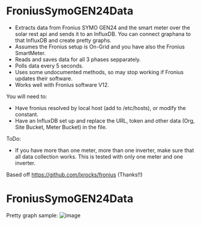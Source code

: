 # FroniusSymoGEN24Data
- Extracts data from Fronius SYMO GEN24 and the smart meter over the solar rest api and sends it to an InfluxDB. You can connect graphana to that InfluxDB and create pretty graphs. 
- Assumes the Fronius setup is On-Grid and you have also the Fronius SmartMeter.
- Reads and saves data for all 3 phases sepparately.
- Polls data every 5 seconds. 
- Uses some undocumented methods, so may stop working if Fronius updates their software. 
- Works well with Fronius software V12.

You will need to:
- Have fronius resolved by local host (add to /etc/hosts), or modify the constant. 
- Have an InfluxDB set up and replace the URL, token and other data (Org, Site Bucket, Meter Bucket) in the file. 

ToDo:
- If you have more than one meter, more than one inverter, make sure that all data collection works. This is tested with only one meter and one inverter. 

Based off https://github.com/lxrocks/fronius (Thanks!!)
# FroniusSymoGEN24Data

Pretty graph sample: 
![image](https://user-images.githubusercontent.com/6340168/126523337-6e7c55f4-8a88-4c99-aa53-b3a81b66316e.png)
